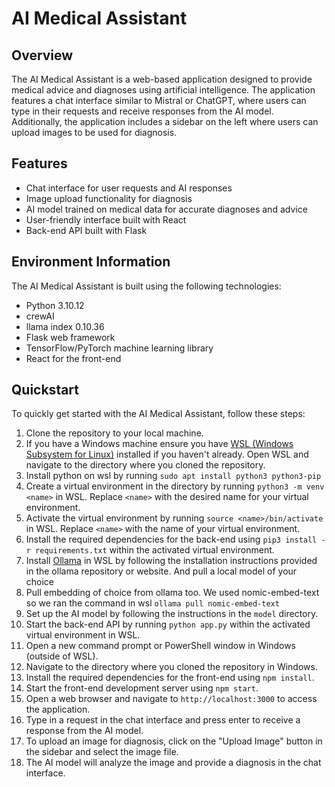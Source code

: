 # AI Medical Assistant

## Overview

The AI Medical Assistant is a web-based application designed to provide medical advice and diagnoses using artificial intelligence. The application features a chat interface similar to Mistral or ChatGPT, where users can type in their requests and receive responses from the AI model. Additionally, the application includes a sidebar on the left where users can upload images to be used for diagnosis.

## Features

- Chat interface for user requests and AI responses
- Image upload functionality for diagnosis
- AI model trained on medical data for accurate diagnoses and advice
- User-friendly interface built with React
- Back-end API built with Flask

## Environment Information

The AI Medical Assistant is built using the following technologies:

- Python 3.10.12
- crewAI
- llama index 0.10.36
- Flask web framework
- TensorFlow/PyTorch machine learning library
- React for the front-end

## Quickstart

To quickly get started with the AI Medical Assistant, follow these steps:

1. Clone the repository to your local machine.
2. If you have a Windows machine ensure you have [WSL (Windows Subsystem for Linux)](https://docs.microsoft.com/en-us/windows/wsl/install) installed if you haven't already. Open WSL and navigate to the directory where you cloned the repository.
3. Install python on wsl by running `sudo apt install python3 python3-pip`
4. Create a virtual environment in the directory by running `python3 -m venv <name>` in WSL. Replace `<name>` with the desired name for your virtual environment.
5. Activate the virtual environment by running `source <name>/bin/activate` in WSL. Replace `<name>` with the name of your virtual environment.
6. Install the required dependencies for the back-end using `pip3 install -r requirements.txt` within the activated virtual environment.
7. Install [Ollama](https://github.com/ollama/ollama) in WSL by following the installation instructions provided in the ollama repository or website. And pull a local model of your choice
8. Pull embedding of choice from ollama too. We used nomic-embed-text so we ran the command in wsl `ollama pull nomic-embed-text`
9. Set up the AI model by following the instructions in the `model` directory.
10. Start the back-end API by running `python app.py` within the activated virtual environment in WSL.
11. Open a new command prompt or PowerShell window in Windows (outside of WSL).
12. Navigate to the directory where you cloned the repository in Windows.
13. Install the required dependencies for the front-end using `npm install`.
14. Start the front-end development server using `npm start`.
15. Open a web browser and navigate to `http://localhost:3000` to access the application.
16. Type in a request in the chat interface and press enter to receive a response from the AI model.
17. To upload an image for diagnosis, click on the "Upload Image" button in the sidebar and select the image file.
18. The AI model will analyze the image and provide a diagnosis in the chat interface.


